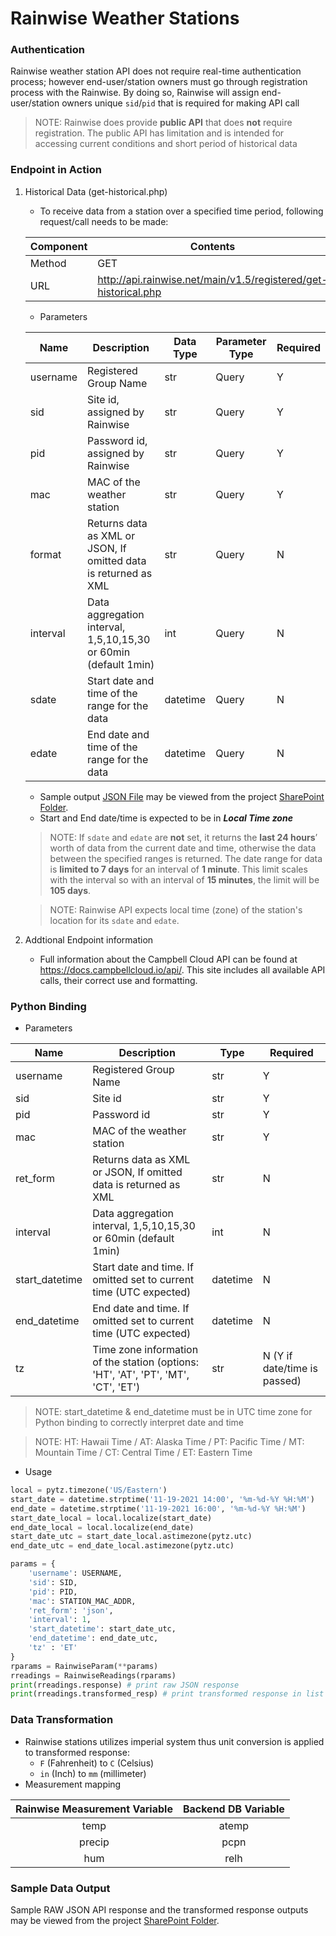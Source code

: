 # Rainwise Weather Stations

### Authentication

Rainwise weather station API does not require real-time authentication process; however end-user/station owners must go through registration process with the Rainwise. By doing so, Rainwise will assign end-user/station owners unique `sid`/`pid` that is required for making API call

> NOTE: Rainwise does provide **public API** that does **not** require registration. The public API has limitation and is intended for accessing current conditions and short period of historical data

### Endpoint in Action

1. Historical Data (get-historical.php)

   - To receive data from a station over a specified time period, following request/call needs to be made:

   | Component | Contents                                                     |
   | --------- | ------------------------------------------------------------ |
   | Method    | GET                                                          |
   | URL       | http://api.rainwise.net/main/v1.5/registered/get-historical.php |
   
   - Parameters
   
   | Name     | Description                                                  | Data Type | Parameter Type | Required |
   | -------- | ------------------------------------------------------------ | --------- | -------------- | -------- |
   | username | Registered Group Name                                        | str       | Query          | Y        |
   | sid      | Site id, assigned by Rainwise                                | str       | Query          | Y        |
   | pid      | Password id, assigned by Rainwise                            | str       | Query          | Y        |
   | mac      | MAC of the weather station                                   | str       | Query          | Y        |
   | format   | Returns data as XML or JSON, If omitted data is returned as XML | str       | Query          | N        |
   | interval | Data aggregation interval, 1,5,10,15,30 or 60min (default 1min) | int       | Query          | N        |
   | sdate    | Start date and time of the range for the data                | datetime  | Query          | N        |
   | edate    | End date and time of the range for the data                  | datetime  | Query          | N        |
   
   - Sample output [JSON File](https://michiganstate.sharepoint.com/sites/Geography-EnviroweatherTeam/_layouts/15/download.aspx?UniqueId=b15e7ca07c2b48aca994aaaaebfe7ba0&e=LOoBjP) may be viewed from the project [SharePoint Folder](https://michiganstate.sharepoint.com/:f:/r/sites/Geography-EnviroweatherTeam/Shared%20Documents/Data%20on%20Demand/ADS%20ENVWX%20API%20Project/Vendor%20API%20and%20station%20info/Sample%20Weather%20Data%20Output?csf=1&web=1&e=w3tnnc).
   - Start and End date/time is expected to be in ***Local Time zone***
   
   > NOTE: If `sdate` and `edate` are **not** set, it returns the **last 24 hours**’ worth of data from the current date and time, otherwise the data between the specified ranges is returned. The date range for data is **limited to 7 days** for an interval of **1 minute**. This limit scales with the interval so with an interval of **15 minutes**, the limit will be **105 days**.
   
   > NOTE: Rainwise API expects local time (zone) of the station's location for its `sdate` and `edate`.
   
   
   
4. Addtional Endpoint information

   - Full information about the Campbell Cloud API can be found at https://docs.campbellcloud.io/api/. This site includes all available API calls, their correct use and formatting.
   
   

### Python Binding

- Parameters

| Name           | Description                                                  | Type     | Required                     |
| -------------- | ------------------------------------------------------------ | -------- | ---------------------------- |
| username       | Registered Group Name                                        | str      | Y                            |
| sid            | Site id                                                      | str      | Y                            |
| pid            | Password id                                                  | str      | Y                            |
| mac            | MAC of the weather station                                   | str      | Y                            |
| ret_form       | Returns data as XML or JSON, If omitted data is returned as XML | str      | N                            |
| interval       | Data aggregation interval, 1,5,10,15,30 or 60min (default 1min) | int      | N                            |
| start_datetime | Start date and time. If omitted set to current time (UTC expected) | datetime | N                            |
| end_datetime   | End date and time. If omitted set to current time (UTC expected) | datetime | N                            |
| tz             | Time zone information of the station (options: 'HT', 'AT', 'PT', 'MT', 'CT', 'ET') | str      | N (Y if date/time is passed) |

> NOTE: start_datetime & end_datetime must be in UTC time zone for Python binding to correctly interpret date and time

> NOTE: HT: Hawaii Time / AT: Alaska Time / PT: Pacific Time / MT: Mountain Time / CT: Central Time / ET: Eastern Time

- Usage

```python
local = pytz.timezone('US/Eastern')
start_date = datetime.strptime('11-19-2021 14:00', '%m-%d-%Y %H:%M')
end_date = datetime.strptime('11-19-2021 16:00', '%m-%d-%Y %H:%M')
start_date_local = local.localize(start_date)
end_date_local = local.localize(end_date)
start_date_utc = start_date_local.astimezone(pytz.utc)
end_date_utc = end_date_local.astimezone(pytz.utc)

params = {
    'username': USERNAME,
    'sid': SID,
    'pid': PID,
    'mac': STATION_MAC_ADDR,
  	'ret_form': 'json',
  	'interval': 1,
    'start_datetime': start_date_utc,
    'end_datetime': end_date_utc,
    'tz' : 'ET'
}
rparams = RainwiseParam(**params)
rreadings = RainwiseReadings(rparams)
print(rreadings.response) # print raw JSON response
print(rreadings.transformed_resp) # print transformed response in list of dict format
```

### Data Transformation

- Rainwise stations utilizes imperial system thus unit conversion is applied to transformed response:
  - `F` (Fahrenheit) to `C` (Celsius)
  - `in` (Inch) to `mm` (millimeter)
- Measurement mapping

| Rainwise Measurement Variable | Backend DB Variable |
| :---------------------------: | :-----------------: |
|             temp              |        atemp        |
|            precip             |        pcpn         |
|              hum              |        relh         |

###  Sample Data Output

Sample RAW JSON API response and the transformed response outputs may be viewed from the project [SharePoint Folder](https://michiganstate.sharepoint.com/:f:/r/sites/Geography-EnviroweatherTeam/Shared%20Documents/Data%20on%20Demand/ADS%20ENVWX%20API%20Project/Vendor%20API%20and%20station%20info/Sample%20Weather%20Data%20Output?csf=1&web=1&e=8X3bp3). 